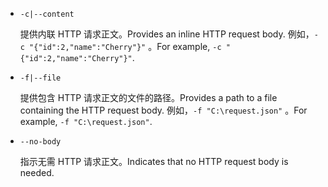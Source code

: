 * `-c|--content`

  <span data-ttu-id="46ccc-101">提供内联 HTTP 请求正文。</span><span class="sxs-lookup"><span data-stu-id="46ccc-101">Provides an inline HTTP request body.</span></span> <span data-ttu-id="46ccc-102">例如，`-c "{"id":2,"name":"Cherry"}"` 。</span><span class="sxs-lookup"><span data-stu-id="46ccc-102">For example, `-c "{"id":2,"name":"Cherry"}"`.</span></span>

* `-f|--file`

  <span data-ttu-id="46ccc-103">提供包含 HTTP 请求正文的文件的路径。</span><span class="sxs-lookup"><span data-stu-id="46ccc-103">Provides a path to a file containing the HTTP request body.</span></span> <span data-ttu-id="46ccc-104">例如，`-f "C:\request.json"` 。</span><span class="sxs-lookup"><span data-stu-id="46ccc-104">For example, `-f "C:\request.json"`.</span></span>

* `--no-body`

  <span data-ttu-id="46ccc-105">指示无需 HTTP 请求正文。</span><span class="sxs-lookup"><span data-stu-id="46ccc-105">Indicates that no HTTP request body is needed.</span></span>
